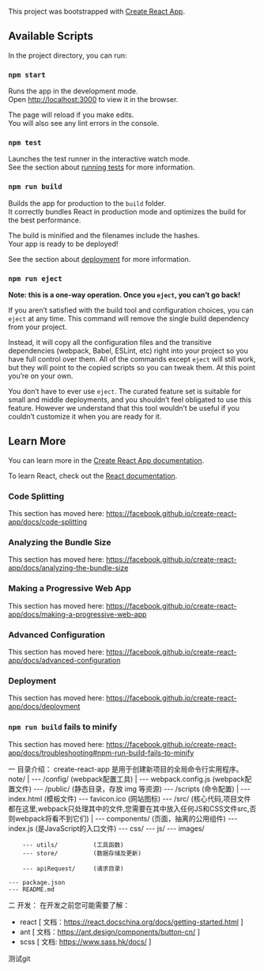 This project was bootstrapped with [Create React App](https://github.com/facebook/create-react-app).

## Available Scripts

In the project directory, you can run:

### `npm start`

Runs the app in the development mode.<br />
Open [http://localhost:3000](http://localhost:3000) to view it in the browser.

The page will reload if you make edits.<br />
You will also see any lint errors in the console.

### `npm test`

Launches the test runner in the interactive watch mode.<br />
See the section about [running tests](https://facebook.github.io/create-react-app/docs/running-tests) for more information.

### `npm run build`

Builds the app for production to the `build` folder.<br />
It correctly bundles React in production mode and optimizes the build for the best performance.

The build is minified and the filenames include the hashes.<br />
Your app is ready to be deployed!

See the section about [deployment](https://facebook.github.io/create-react-app/docs/deployment) for more information.

### `npm run eject`

**Note: this is a one-way operation. Once you `eject`, you can’t go back!**

If you aren’t satisfied with the build tool and configuration choices, you can `eject` at any time. This command will remove the single build dependency from your project.

Instead, it will copy all the configuration files and the transitive dependencies (webpack, Babel, ESLint, etc) right into your project so you have full control over them. All of the commands except `eject` will still work, but they will point to the copied scripts so you can tweak them. At this point you’re on your own.

You don’t have to ever use `eject`. The curated feature set is suitable for small and middle deployments, and you shouldn’t feel obligated to use this feature. However we understand that this tool wouldn’t be useful if you couldn’t customize it when you are ready for it.

## Learn More

You can learn more in the [Create React App documentation](https://facebook.github.io/create-react-app/docs/getting-started).

To learn React, check out the [React documentation](https://reactjs.org/).

### Code Splitting

This section has moved here: https://facebook.github.io/create-react-app/docs/code-splitting

### Analyzing the Bundle Size

This section has moved here: https://facebook.github.io/create-react-app/docs/analyzing-the-bundle-size

### Making a Progressive Web App

This section has moved here: https://facebook.github.io/create-react-app/docs/making-a-progressive-web-app

### Advanced Configuration

This section has moved here: https://facebook.github.io/create-react-app/docs/advanced-configuration

### Deployment

This section has moved here: https://facebook.github.io/create-react-app/docs/deployment

### `npm run build` fails to minify

This section has moved here: https://facebook.github.io/create-react-app/docs/troubleshooting#npm-run-build-fails-to-minify

一 目录介绍：
create-react-app 是用于创建新项目的全局命令行实用程序。
note/
    |
    --- /config/            (webpack配置工具)
        |
        --- webpack.config.js   (webpack配置文件)
    --- /public/            (静态目录，存放 img 等资源)
    --- /scripts            (命令配置)
        |
        --- index.html      (模板文件)
        --- favicon.ico     (网站图标)
    --- /src/   (核心代码,项目文件都在这里,webpack只处理其中的文件,您需要在其中放入任何JS和CSS文件src,否则webpack将看不到它们)
        |
        --- components/     (页面，抽离的公用组件)
        --- index.js        (是JavaScript的入口文件)
        --- css/
        --- js/
        --- images/

        --- utils/          (工具函数)
        --- store/          (数据存储及更新)

        --- apiRequest/     (请求目录)

    --- package.json
    --- README.md

二 开发：
在开发之前您可能需要了解：
- react [ 文档：https://react.docschina.org/docs/getting-started.html ]
- ant [ 文档：https://ant.design/components/button-cn/ ]
- scss [ 文档: https://www.sass.hk/docs/ ]
<!-- - mobx [ 文档: https://cn.mobx.js.org/ ] -->

测试git


